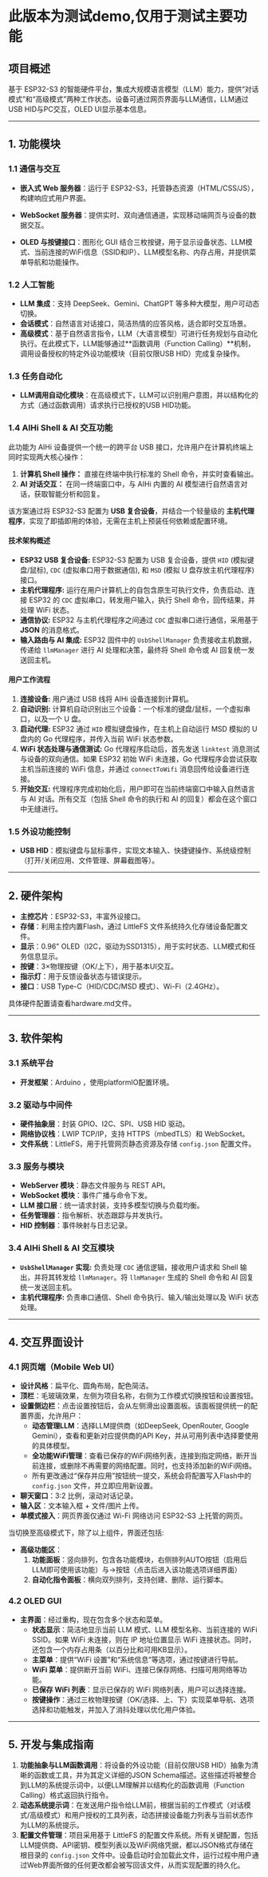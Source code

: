 # 此版本为测试demo,仅用于测试主要功能


## 项目概述

基于 ESP32-S3 的智能硬件平台，集成大规模语言模型（LLM）能力，提供“对话模式”和“高级模式”两种工作状态。设备可通过网页界面与LLM通信，LLM通过USB HID与PC交互，OLED UI显示基本信息。

---

## 1. 功能模块

### 1.1 通信与交互

- **嵌入式 Web 服务器**：运行于 ESP32-S3，托管静态资源（HTML/CSS/JS），构建响应式用户界面。

- **WebSocket 服务器**：提供实时、双向通信通道，实现移动端网页与设备的数据交互。

- **OLED 与按键接口**：图形化 GUI 结合三枚按键，用于显示设备状态、LLM模式、当前连接的WiFi信息（SSID和IP）、LLM模型名称、内存占用，并提供菜单导航和功能操作。

### 1.2 人工智能

- **LLM 集成**：支持 DeepSeek、Gemini、ChatGPT 等多种大模型，用户可动态切换。
- **会话模式**：自然语言对话接口，简洁热情的应答风格，适合即时交互场景。
- **高级模式**：基于自然语言指令，LLM（大语言模型）可进行任务规划与自动化执行。在此模式下，LLM能够通过**函数调用（Function Calling）**机制，调用设备授权的特定外设功能模块（目前仅限USB HID）完成复杂操作。

### 1.3 任务自动化

- **LLM调用自动化模块**：在高级模式下，LLM可以识别用户意图，并以结构化的方式（通过函数调用）请求执行已授权的USB HID功能。

### 1.4 AIHi Shell & AI 交互功能

此功能为 AIHi 设备提供一个统一的跨平台 USB 接口，允许用户在计算机终端上同时实现两大核心操作：

1.  **计算机 Shell 操作：** 直接在终端中执行标准的 Shell 命令，并实时查看输出。
2.  **AI 对话交互：** 在同一终端窗口中，与 AIHi 内置的 AI 模型进行自然语言对话，获取智能分析和回复。

该方案通过将 ESP32-S3 配置为 **USB 复合设备**，并结合一个轻量级的 **主机代理程序**，实现了即插即用的体验，无需在主机上预装任何依赖或配置环境。

#### 技术架构概述

*   **ESP32 USB 复合设备:** ESP32-S3 配置为 USB 复合设备，提供 `HID` (模拟键盘/鼠标), `CDC` (虚拟串口用于数据通信), 和 `MSD` (模拟 U 盘存放主机代理程序) 接口。
*   **主机代理程序:** 运行在用户计算机上的自包含原生可执行文件，负责启动、连接 ESP32 的 `CDC` 虚拟串口，转发用户输入，执行 Shell 命令，回传结果，并处理 WiFi 状态。
*   **通信协议:** ESP32 与主机代理程序之间通过 `CDC` 虚拟串口进行通信，采用基于 **JSON** 的消息格式。
*   **输入路由与 AI 集成:** ESP32 固件中的 `UsbShellManager` 负责接收主机数据，传递给 `llmManager` 进行 AI 处理和决策，最终将 Shell 命令或 AI 回复统一发送回主机。

#### 用户工作流程

1.  **连接设备:** 用户通过 USB 线将 AIHi 设备连接到计算机。
2.  **自动识别:** 计算机自动识别出三个设备：一个标准的键盘/鼠标，一个虚拟串口，以及一个 U 盘。
3.  **启动代理:** ESP32 通过 `HID` 模拟键盘操作，在主机上自动运行 MSD 模拟的 U 盘内的 Go 代理程序，并传入当前 WiFi 状态参数。
4.  **WiFi 状态处理与通信测试:** Go 代理程序启动后，首先发送 `linktest` 消息测试与设备的双向通信。如果 ESP32 初始 WiFi 未连接，Go 代理程序会尝试获取主机当前连接的 WiFi 信息，并通过 `connectToWifi` 消息回传给设备进行连接。
5.  **开始交互:** 代理程序完成初始化后，用户即可在当前终端窗口中输入自然语言与 AI 对话。所有交互（包括 Shell 命令的执行和 AI 的回复）都会在这个窗口中无缝进行。

### 1.5 外设功能控制

- **USB HID**：模拟键盘与鼠标事件，实现文本输入、快捷键操作、系统级控制（打开/关闭应用、文件管理、屏幕截图等）。

---

## 2. 硬件架构

- **主控芯片**：ESP32-S3，丰富外设接口。
- **存储**：利用主控内置Flash，通过 LittleFS 文件系统持久化存储设备配置文件。
- **显示**：0.96" OLED（I2C，驱动为SSD1315），用于实时状态、LLM模式和任务信息显示。
- **按键**：3×物理按键（OK/上下），用于基本UI交互。
- **指示灯**：用于反馈设备状态与错误提示。
- **接口**：USB Type-C（HID/CDC/MSD 模式）、Wi-Fi（2.4GHz）。

具体硬件配置请查看hardware.md文件。

---

## 3. 软件架构

### 3.1 系统平台

- **开发框架**：Arduino ，使用platformIO配置环境。

### 3.2 驱动与中间件

- **硬件抽象层**：封装 GPIO、I2C、SPI、USB HID 驱动。
- **网络协议栈**：LWIP TCP/IP，支持 HTTPS（mbedTLS）和 WebSocket。
- **文件系统**：LittleFS，用于托管网页静态资源及存储 `config.json` 配置文件。

### 3.3 服务与模块

- **WebServer 模块**：静态文件服务与 REST API。
- **WebSocket 模块**：事件广播与命令下发。
- **LLM 接口层**：统一请求封装，支持多模型切换与负载均衡。
- **任务管理器**：指令解析、状态跟踪与并发执行。
- **HID 控制器**：事件映射与日志记录。

### 3.4 AIHi Shell & AI 交互模块

*   **`UsbShellManager` 实现:** 负责处理 `CDC` 通信逻辑，接收用户请求和 Shell 输出，并将其转发给 `llmManager`。将 `llmManager` 生成的 Shell 命令和 AI 回复统一发送回主机。
*   **主机代理程序:** 负责串口通信、Shell 命令执行、输入/输出处理以及 WiFi 状态处理。

---

## 4. 交互界面设计

### 4.1 网页端（Mobile Web UI）

- **设计风格**：扁平化、圆角布局，配色简洁。
- **顶栏**：毛玻璃效果，左侧为项目名称，右侧为工作模式切换按钮和设置按钮。
- **设置侧边栏**：点击设置按钮后，会从左侧滑出设置面板。该面板提供统一的配置界面，允许用户：
  - **动态管理LLM**：选择LLM提供商（如DeepSeek, OpenRouter, Google Gemini），查看和更新对应提供商的API Key，并从可用列表中选择要使用的具体模型。
  - **全功能WiFi管理**：查看已保存的WiFi网络列表，连接到指定网络，断开当前连接，或删除不再需要的网络配置。同时，也支持添加新的WiFi网络。
  - 所有更改通过“保存并应用”按钮统一提交，系统会将配置写入Flash中的 `config.json` 文件，并立即应用新设置。
- **聊天窗口**：3:2 比例，滚动对话记录。
- **输入区**：文本输入框 + 文件/图片上传。
- **单模式接入**：网页界面仅通过 Wi-Fi 网络访问 ESP32-S3 上托管的网页。

当切换至高级模式下，除了以上组件，界面还包括:

- **高级功能区**：
  1. **功能面板**：竖向排列，包含各功能模块，右侧排列AUTO按钮（启用后LLM即可使用该功能）与→按钮（点击后进入该功能选项详细界面）
  2. **自动化指令面板**：横向双列排列，支持创建、删除、运行脚本。

### 4.2 OLED GUI

- **主界面**：经过重构，现在包含多个状态和菜单。
  - **状态显示**：简洁地显示当前 LLM 模式、LLM 模型名称、当前连接的 WiFi SSID。如果 WiFi 未连接，则在 IP 地址位置显示 WiFi 连接状态。同时，还包含一个内存占用条（以百分比和可用KB显示）。
  - **主菜单**：提供“WiFi 设置”和“系统信息”等选项，通过按键进行导航。
  - **WiFi 菜单**：提供断开当前 WiFi、连接已保存网络、扫描可用网络等功能。
  - **已保存 WiFi 列表**：显示已保存的 WiFi 网络列表，用户可以选择连接。
  - **按键操作**：通过三枚物理按键（OK/选择、上、下）实现菜单导航、选项选择和功能触发，并加入了消抖处理以优化用户体验。

---

## 5. 开发与集成指南

1.  **功能抽象与LLM函数调用**：将设备的外设功能（目前仅限USB HID）抽象为清晰的函数或工具，并为其定义详细的JSON Schema描述。这些描述将被整合到LLM的系统提示词中，以便LLM理解并以结构化的函数调用（Function Calling）格式返回执行指令。
2.  **动态系统提示词**：在发送用户指令给LLM前，根据当前的工作模式（对话模式/高级模式）和用户授权的工具列表，动态拼接设备能力列表与当前状态作为LLM的系统提示。
3.  **配置文件管理**：项目采用基于 LittleFS 的配置文件系统。所有关键配置，包括LLM提供商、API密钥、模型列表以及WiFi网络凭据，都以JSON格式存储在根目录的 `config.json` 文件中。设备启动时会加载此文件，运行过程中用户通过Web界面所做的任何更改都会被写回该文件，从而实现配置的持久化。
